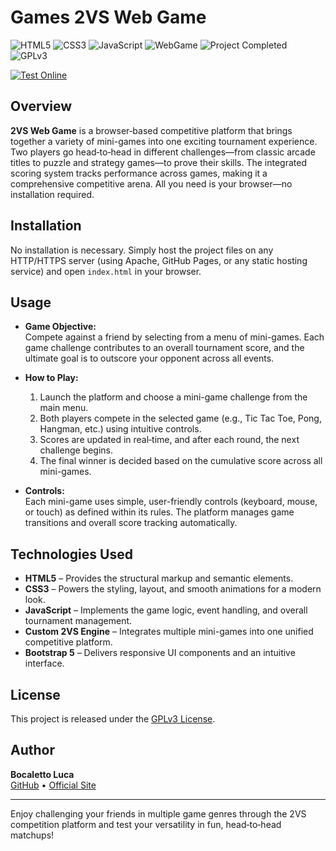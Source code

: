 # Games 2VS Web Game

![HTML5](https://img.shields.io/badge/HTML5-E34F26?logo=html5&style=for-the-badge)
![CSS3](https://img.shields.io/badge/CSS3-1572B6?logo=css3&style=for-the-badge)
![JavaScript](https://img.shields.io/badge/JavaScript-F7DF1E?logo=javascript&style=for-the-badge)
![WebGame](https://img.shields.io/badge/WebGame-2VS-blue?style=for-the-badge)
![Project Completed](https://img.shields.io/badge/Project-Completed-green?style=for-the-badge)
![GPLv3](https://img.shields.io/badge/License-GPLv3-blue?style=for-the-badge)

[![Test Online](https://img.shields.io/badge/Test%20Online-Click%20Here-brightgreen?style=for-the-badge)](https://bocaletto-luca.github.io/Games-2VS/)

## Overview

**2VS Web Game** is a browser‑based competitive platform that brings together a variety of mini-games into one exciting tournament experience. Two players go head‑to‑head in different challenges—from classic arcade titles to puzzle and strategy games—to prove their skills. The integrated scoring system tracks performance across games, making it a comprehensive competitive arena. All you need is your browser—no installation required.

## Installation

No installation is necessary. Simply host the project files on any HTTP/HTTPS server (using Apache, GitHub Pages, or any static hosting service) and open `index.html` in your browser.

## Usage

- **Game Objective:**  
  Compete against a friend by selecting from a menu of mini-games. Each game challenge contributes to an overall tournament score, and the ultimate goal is to outscore your opponent across all events.

- **How to Play:**  
  1. Launch the platform and choose a mini-game challenge from the main menu.
  2. Both players compete in the selected game (e.g., Tic Tac Toe, Pong, Hangman, etc.) using intuitive controls.
  3. Scores are updated in real‑time, and after each round, the next challenge begins.
  4. The final winner is decided based on the cumulative score across all mini-games.

- **Controls:**  
  Each mini-game uses simple, user-friendly controls (keyboard, mouse, or touch) as defined within its rules. The platform manages game transitions and overall score tracking automatically.

## Technologies Used

- **HTML5** – Provides the structural markup and semantic elements.
- **CSS3** – Powers the styling, layout, and smooth animations for a modern look.
- **JavaScript** – Implements the game logic, event handling, and overall tournament management.
- **Custom 2VS Engine** – Integrates multiple mini-games into one unified competitive platform.
- **Bootstrap 5** – Delivers responsive UI components and an intuitive interface.

## License

This project is released under the [GPLv3 License](https://www.gnu.org/licenses/gpl-3.0.en.html).

## Author

**Bocaletto Luca**  
[GitHub](https://bocaletto-luca.github.io) • [Official Site](https://bocalettoluca.altervista.org)

---

Enjoy challenging your friends in multiple game genres through the 2VS competition platform and test your versatility in fun, head‑to‑head matchups!
